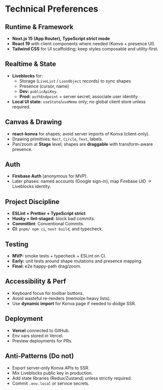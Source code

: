 # Technical Preferences

## Runtime & Framework
- **Next.js 15 (App Router), TypeScript strict mode**
- **React 19** with client components where needed (Konva + presence UI).
- **Tailwind CSS** for UI scaffolding; keep styles composable and utility-first.

## Realtime & State
- **Liveblocks** for:
  - Storage (`LiveList` / `LsonObject` records) to sync shapes
  - Presence (cursor, name)
  - **Dev:** `publicApiKey`.
  - **Prod:** `authEndpoint` + server secret; associate user identity.
- **Local UI state:** `useState`/`useMemo` only; no global client store unless required.

## Canvas & Drawing
- **react-konva** for shapes; avoid server imports of Konva (client-only).
- Drawing primitives: `Rect`, `Circle`, `Text`, labels.
- Pan/zoom at **Stage** level; shapes are **draggable** with transform-aware presence.

## Auth
- **Firebase Auth** (anonymous for MVP).
- Later phases: named accounts (Google sign-in), map Firebase UID → Liveblocks identity.

## Project Discipline
- **ESLint + Prettier + TypeScript strict**
- **Husky + lint-staged**: block bad commits.
- **Commitlint**: Conventional Commits.
- **CI**: `pnpm/ npm ci`, `next build`, and typecheck.

## Testing
- **MVP:** smoke tests + typecheck + ESLint on CI.
- **Early:** unit tests around shape mutations and presence mapping.
- **Final:** e2e happy-path drag/zoom.

## Accessibility & Perf
- Keyboard focus for toolbar buttons.
- Avoid wasteful re-renders (memoize heavy lists).
- Use **dynamic import** for Konva page if needed to dodge SSR.

## Deployment
- **Vercel** connected to GitHub.
- Env vars stored in Vercel.
- Preview deployments for PRs.

## Anti-Patterns (Do not)
- Export server-only Konva APIs to SSR.
- Mix Liveblocks public key in production.
- Add state libraries (Redux/Zustand) unless strictly required.
- Commit `.env.local` or service secrets.
